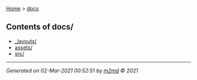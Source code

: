 [Home](index.md) > [docs](docs_index.md)  

## Contents of docs/

- [_layouts/](_layouts/_layouts_index.md)
- [assets/](assets/assets_index.md)
- [src/](src/src_index.md)

***

*Generated on 02-Mar-2021 00:52:51 by [m2md](https://github.com/crgnam-research/m2md) © 2021*
